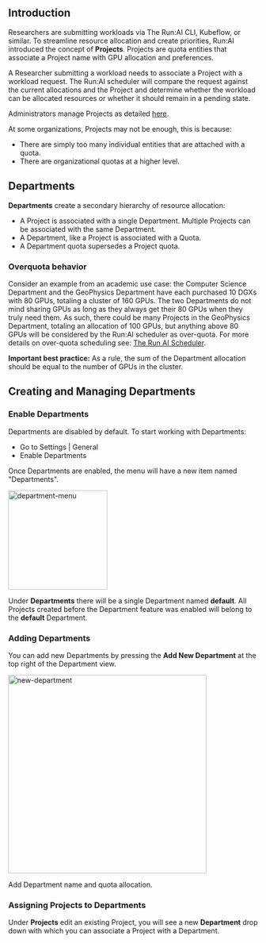 ## Introduction

Researchers are submitting workloads via The Run:AI CLI, Kubeflow, or similar. To streamline resource allocation and create priorities, Run:AI introduced the concept of __Projects__. Projects are quota entities that associate a Project name with GPU allocation and preferences. 

A Researcher submitting a workload needs to associate a Project with a workload request. The Run:AI scheduler will compare the request against the current allocations and the Project and determine whether the workload can be allocated resources or whether it should remain in a pending state.

Administrators manage Projects as detailed [here](project-setup.md).

At some organizations, Projects may not be enough, this is because:

* There are simply too many individual entities that are attached with a quota.
* There are organizational quotas at a higher level. 


## Departments

__Departments__ create a secondary hierarchy of resource allocation:

* A Project is associated with a single Department. Multiple Projects can be associated with the same Department.
* A Department, like a Project is associated with a Quota. 
* A Department quota supersedes a Project quota. 

### Overquota behavior

Consider an example from an academic use case: the Computer Science Department and the GeoPhysics Department have each purchased 10 DGXs with 80 GPUs, totaling a cluster of 160 GPUs. The two Departments do not mind sharing GPUs as long as they always get their 80 GPUs when they truly need them. As such, there could be many Projects in the GeoPhysics Department, totaling an allocation of 100 GPUs, but anything above 80 GPUs will be considered by the Run:AI scheduler as over-quota. For more details on over-quota scheduling see: [The Run AI Scheduler](../../Researcher/scheduling/the-runai-scheduler.md).

__Important best practice:__ As a rule, the sum of the Department allocation should be equal to the number of GPUs in the cluster.


## Creating and Managing Departments 

### Enable Departments

Departments are disabled by default. To start working with Departments:

* Go to Settings | General
* Enable Departments 

Once Departments are enabled, the menu will have a new item named "Departments".

<img src="../img/department-menu.png" alt="department-menu" width="200"/>


Under __Departments__ there will be a single Department named __default__. All Projects created before the Department feature was enabled will belong to the __default__ Department.


### Adding Departments

You can add new Departments by pressing the __Add New Department__ at the top right of the Department view.

<img src="../img/new-department.png" alt="new-department" width="400"/>

Add Department name and quota allocation.

### Assigning Projects to Departments

Under __Projects__ edit an existing Project, you will see a new __Department__ drop down with which you can associate a Project with a Department.

